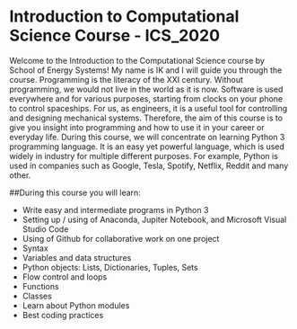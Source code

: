 # Introduction to Computational Science Course - ICS_2020

Welcome to the Introduction to the Computational Science course by School of Energy Systems! My name is IK and I will guide you through the course. 
Programming is the literacy of the XXI century. Without programming, we would not live in the world as it is now. Software is used everywhere and for various purposes, starting from clocks on your phone to control spaceships. For us, as engineers, it is a useful tool for controlling and designing mechanical systems. Therefore, the aim of this course is to give you insight into programming and how to use it in your career or everyday life. During this course, we will concentrate on learning Python 3 programming language. It is an easy yet powerful language, which is used widely in industry for multiple different purposes. For example, Python is used in companies such as Google, Tesla, Spotify, Netflix, Reddit and many other.

##During this course you will learn:

- Write easy and intermediate programs in Python 3
- Setting up / using of Anaconda, Jupiter Notebook, and Microsoft Visual Studio Code
- Using of Github for collaborative work on one project
- Syntax
- Variables and data structures
- Python objects: Lists, Dictionaries, Tuples, Sets
- Flow control and loops
- Functions
- Classes
- Learn about Python modules
- Best coding practices



